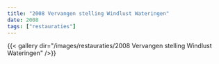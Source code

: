 ```yaml
---
title: "2008 Vervangen stelling Windlust Wateringen"
date: 2008
tags: ["restauraties"]
---
```


{{< gallery dir="/images/restauraties/2008 Vervangen stelling Windlust Wateringen" />}}

